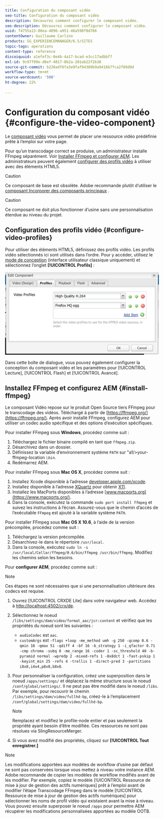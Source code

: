 ```yaml
---
title: Configuration du composant vidéo
seo-title: Configuration du composant vidéo
description: Découvrez comment configurer le composant vidéo.
seo-description: Découvrez comment configurer le composant vidéo.
uuid: f4755a13-08ea-4096-a951-46a590f8d766
contentOwner: Guillaume Carlino
products: SG_EXPERIENCEMANAGER/6.5/SITES
topic-tags: operations
content-type: reference
discoiquuid: a1efef3c-0e4b-4a17-bcad-e3cc17adbbf7
exl-id: 9c97f99e-d6ef-4817-8b2a-201ab22f2b38
source-git-commit: b220adf6fa3e9faf94389b9a9416b7fca2f89d9d
workflow-type: tm+mt
source-wordcount: '500'
ht-degree: 22%

---
```


# Configuration du composant vidéo {#configure-the-video-component}

Le [composant vidéo](/help/sites-authoring/default-components-foundation.md#video) vous permet de placer une ressource vidéo prédéfinie prête à l’emploi sur votre page.

Pour qu’un transcodage correct se produise, un administrateur installe FFmpeg séparément. Voir [Installer FFmpeg et configurer AEM](#install-ffmpeg). Les administrateurs peuvent également [configurer des profils vidéo](#configure-video-profiles) à utiliser avec des éléments HTML5.

>[!CAUTION]
>
>Ce composant de base est obsolète. Adobe recommande plutôt d’utiliser le [composant Incorporer des composants principaux](https://experienceleague.adobe.com/docs/experience-manager-core-components/using/components/embed.html) .

>[!CAUTION]
>
>Ce composant ne doit plus fonctionner d’usine sans une personnalisation étendue au niveau du projet.

## Configuration des profils vidéo {#configure-video-profiles}

Pour utiliser des éléments HTML5, définissez des profils vidéo. Les profils vidéo sélectionnés ici sont utilisés dans l’ordre. Pour y accéder, utilisez le [mode de conception](/help/sites-authoring/default-components-designmode.md) (interface utilisateur classique uniquement) et sélectionnez l’onglet **[!UICONTROL Profils]** :

![chlimage_1-317](assets/chlimage_1-317.png)

Dans cette boîte de dialogue, vous pouvez également configurer la conception du composant vidéo et les paramètres pour [!UICONTROL Lecture], [!UICONTROL Flash] et [!UICONTROL Avancé].

## Installez FFmpeg et configurez AEM {#install-ffmpeg}

Le composant Vidéo repose sur le produit Open Source tiers FFmpeg pour le transcodage des vidéos. Téléchargé à partir de [https://ffmpeg.org/](https://ffmpeg.org/). Après avoir installé FFmpeg, configurez AEM pour utiliser un codec audio spécifique et des options d’exécution spécifiques.

Pour installer FFmpeg sous **Windows**, procédez comme suit :

1. Téléchargez le fichier binaire compilé en tant que `ffmpeg.zip`.
1. Désarchivez dans un dossier.
1. Définissez la variable d’environnement système `PATH` sur &quot;a1/>your-ffmpeg-location *`\bin`.*
1. Redémarrez AEM.

Pour installer FFmpeg sous **Mac OS X**, procédez comme suit :

1. Installez Xcode disponible à l’adresse [developer.apple.com/xcode](https://developer.apple.com/xcode/).
1. Installez disponible à l’adresse [XQuartz](https://www.xquartz.org) pour obtenir [X11](https://support.apple.com/fr-fr/HT201341).
1. Installez les MacPorts disponibles à l’adresse [www.macports.org](https://www.macports.org/).
1. Dans la console, exécutez la commande `sudo port install ffmpeg` et suivez les instructions à l’écran. Assurez-vous que le chemin d’accès de l’exécutable `FFmpeg` est ajouté à la variable système `PATH`.

Pour installer FFmpeg sous **Mac OS X 10.6**, à l’aide de la version précompilée, procédez comme suit :

1. Téléchargez la version précompilée.
1. Désarchivez-le dans le répertoire `/usr/local`.
1. Dans la console, exécutez `sudo ln -s /usr/local/Cellar/ffmpeg/0.6/bin/ffmpeg /usr/bin/ffmpeg`. Modifiez les chemins selon les besoins.

Pour **configurer AEM**, procédez comme suit :

>[!NOTE]
>
>Ces étapes ne sont nécessaires que si une personnalisation ultérieure des codecs est requise.

1. Ouvrez [!UICONTROL CRXDE Lite] dans votre navigateur web. Accédez à [http://localhost:4502/crx/de](http://localhost:4502/crx/de).
2. Sélectionnez le noeud `/libs/settings/dam/video/format_aac/jcr:content` et vérifiez que les propriétés du noeud sont les suivantes :

   * `audioCodec` est `aac`.
   * `customArgs` est `-flags +loop -me_method umh -g 250 -qcomp 0.6 -qmin 10 -qmax 51 -qdiff 4 -bf 16 -b_strategy 1 -i_qfactor 0.71 -cmp chroma -subq 8 -me_range 16 -coder 1 -sc_threshold 40 -b-pyramid normal -wpredp 2 -mixed-refs 1 -8x8dct 1 -fast-pskip 1 -keyint_min 25 -refs 4 -trellis 1 -direct-pred 3 -partitions i8x8,i4x4,p8x8,b8x8`.

3. Pour personnaliser la configuration, créez une superposition dans le noeud `/apps/settings/` et déplacez la même structure sous le noeud `/conf/global/settings/`. Il ne peut pas être modifié dans le noeud `/libs`. Par exemple, pour recouvrir le chemin `/libs/settings/dam/video/fullhd-bp`, créez-le à l’emplacement `/conf/global/settings/dam/video/fullhd-bp`.

   >[!NOTE]
   >
   >Remplacez et modifiez le profile-node entier et pas seulement la propriété ayant besoin d’être modifiée. Ces ressources ne sont pas résolues via SlingResourceMerger.

4. Si vous avez modifié des propriétés, cliquez sur **[!UICONTROL Tout enregistrer.]**

>[!NOTE]
>
>Les modifications apportées aux modèles de workflow d’usine par défaut ne sont pas conservées lorsque vous mettez à niveau votre instance AEM. Adobe recommande de copier les modèles de workflow modifiés avant de les modifier. Par exemple, copiez le modèle [!UICONTROL Ressource de mise à jour de gestion des actifs numériques] prêt à l’emploi avant de modifier l’étape Transcodage FFmpeg dans le modèle [!UICONTROL Ressource de mise à jour de gestion des actifs numériques] pour sélectionner les noms de profil vidéo qui existaient avant la mise à niveau. Vous pouvez ensuite superposer le noeud `/apps` pour permettre AEM récupérer les modifications personnalisées apportées au modèle OOTB.
